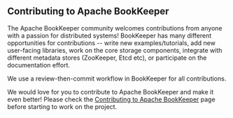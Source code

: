 <!--
    Licensed to the Apache Software Foundation (ASF) under one
    or more contributor license agreements.  See the NOTICE file
    distributed with this work for additional information
    regarding copyright ownership.  The ASF licenses this file
    to you under the Apache License, Version 2.0 (the
    "License"); you may not use this file except in compliance
    with the License.  You may obtain a copy of the License at
      http://www.apache.org/licenses/LICENSE-2.0
    Unless required by applicable law or agreed to in writing,
    software distributed under the License is distributed on an
    "AS IS" BASIS, WITHOUT WARRANTIES OR CONDITIONS OF ANY
    KIND, either express or implied.  See the License for the
    specific language governing permissions and limitations
    under the License.
-->

## Contributing to Apache BookKeeper
The Apache BookKeeper community welcomes contributions from anyone with a passion for distributed systems! BookKeeper has many different opportunities for contributions -- write new examples/tutorials, add new user-facing libraries, work on the core storage components, integrate with different metadata stores (ZooKeeper, Etcd etc), or participate on the documentation effort.

We use a review-then-commit workflow in BookKeeper for all contributions.

We would love for you to contribute to Apache BookKeeper and make it even better!
Please check the [Contributing to Apache BookKeeper](https://bookkeeper.apache.org/community/contributing/)
page before starting to work on the project.
